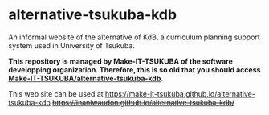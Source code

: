 # alternative-tsukuba-kdb
An informal website of the alternative of KdB, a curriculum planning support system used in University of Tsukuba.

**This repository is managed by Make-IT-TSUKUBA of the software developping organization.
Therefore, this is so old that you should access [Make-IT-TSUKUBA/alternative-tsukuba-kdb](https://github.com/Make-IT-TSUKUBA/alternative-tsukuba-kdb)**.

This web site can be used at https://make-it-tsukuba.github.io/alternative-tsukuba-kdb ~~https://inaniwaudon.github.io/alternative-tsukuba-kdb/~~
